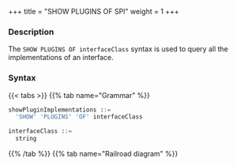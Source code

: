 +++
title = "SHOW PLUGINS OF SPI"
weight = 1
+++

### Description

The `SHOW PLUGINS OF interfaceClass` syntax is used to query all the implementations of an interface.

### Syntax

{{< tabs >}}
{{% tab name="Grammar" %}}
```sql
showPluginImplementations ::=
  'SHOW' 'PLUGINS' 'OF' interfaceClass

interfaceClass ::=
  string
```
{{% /tab %}}
{{% tab name="Railroad diagram" %}}
<iframe frameborder="0" name="diagram" id="diagram" width="100%" height="100%"></iframe>
{{% /tab %}}
{{< /tabs >}}

### Return Value Description

| Columns      | Description  |
|--------------|--------------|
| type         | type         |
| type_aliases | type aliases |
| description  | description  |

### Example

- Query all the implementations for `org.apache.shardingsphere.sharding.spi.ShardingAlgorithm` interface

```sql
SHOW PLUGINS OF 'org.apache.shardingsphere.sharding.spi.ShardingAlgorithm'
```

```sql
SHOW PLUGINS OF 'org.apache.shardingsphere.sharding.spi.ShardingAlgorithm';
+----------------+--------------+-------------+
| type           | type_aliases | description |
+----------------+--------------+-------------+
| MOD            |              |             |
| HASH_MOD       |              |             |
| VOLUME_RANGE   |              |             |
| BOUNDARY_RANGE |              |             |
| AUTO_INTERVAL  |              |             |
| INTERVAL       |              |             |
| CLASS_BASED    |              |             |
| INLINE         |              |             |
| COMPLEX_INLINE |              |             |
| HINT_INLINE    |              |             |
+----------------+--------------+-------------+
10 rows in set (0.52 sec)
```

### Supplement

For some commonly used interface implementations, ShardingSphere provides syntax sugar functions to simplify operations.

The currently provided syntax sugar are as follows:

- Show implementations of `org.apache.shardingsphere.sharding.spi.ShardingAlgorithm`: [SHOW SHARDING ALGORITHM PLUGINS](/en/user-manual/shardingsphere-proxy/distsql/syntax/ral/plugin/show-sharding-algorithm-plugins/)
- Show implementations of `org.apache.shardingsphere.infra.algorithm.loadbalancer.spi.LoadBalanceAlgorithm`: [SHOW LOAD BALANCE ALGORITHM PLUGINS](/en/user-manual/shardingsphere-proxy/distsql/syntax/ral/plugin/show-load-balance-algorithm-plugins/)
- Show implementations of `org.apache.shardingsphere.encrypt.spi.EncryptAlgorithm`: [SHOW ENCRYPT ALGORITHM PLUGINS](/en/user-manual/shardingsphere-proxy/distsql/syntax/ral/plugin/show-encrypt-algorithm-plugins/)
- Show implementations of `org.apache.shardingsphere.mask.spi.MaskAlgorithm`: [SHOW MASK ALGORITHM PLUGINS](/en/user-manual/shardingsphere-proxy/distsql/syntax/ral/plugin/show-mask-algorithm-plugins/)
- Show implementations of `org.apache.shardingsphere.shadow.spi.ShadowAlgorithm`: [SHOW SHADOW ALGORITHM PLUGINS](/en/user-manual/shardingsphere-proxy/distsql/syntax/ral/plugin/show-shadow-algorithm-plugins/)
- Show implementations of `org.apache.shardingsphere.infra.algorithm.keygen.spi.KeyGenerateAlgorithm`: [SHOW KEY GENERATE ALGORITHM PLUGINS](/en/user-manual/shardingsphere-proxy/distsql/syntax/ral/plugin/show-key-generate-algorithm-plugins/)

### Reserved word

`SHOW`, `PLUGINS`, `OF`

### Related links

- [Reserved word](/en/user-manual/shardingsphere-proxy/distsql/syntax/reserved-word/)
